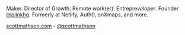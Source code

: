 Maker. Director of Growth. Remote work(er). Entrepre*veloper*. Founder [@plinkhq](https://plinkhq.com/?ref=githubreadme). Formerly at Netlify, Auth0, onXmaps, and more.

[scottmathson.com](https://scottmathson.com/?ref=githubreadme) - [@scottmathson](https://twitter.com/scottmathson)

